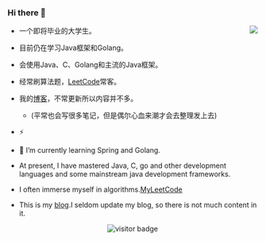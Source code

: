 ### Hi there 👋

<img align="right" src="https://github-readme-stats.vercel.app/api?username=WeiLaiR&show_icons=true&theme=radical">

<!-- <img  src="https://github-readme-stats.vercel.app/api/top-langs/?username=WeiLaiR&layout=compact&hide_border=true&langs_count=10" alt="WeiLai's Most used languages"> -->

* 一个即将毕业的大学生。
* 目前仍在学习Java框架和Golang。
* 会使用Java、C、Golang和主流的Java框架。
* 经常刷算法题，[LeetCode](https://leetcode.cn/u/weilai-/)常客。
* 我的[博客](https://baiblog.top)，不常更新所以内容并不多。
  * (平常也会写很多笔记，但是偶尔心血来潮才会去整理发上去)
* ⚡

* 🌱 I’m currently learning Spring and Golang.
* At present, I have mastered Java, C, go and other development languages and some mainstream java development frameworks.
* I often immerse myself in algorithms.[MyLeetCode](https://leetcode.cn/u/weilai-/)
* This is my [blog](https://baiblog.top/).I seldom update my blog, so there is not much content in it.


<p align="center">
  <img src="https://visitor-badge.glitch.me/badge?page_id=WeiLaiR.WeiLaiR" alt="visitor badge"/>
</p>

<!--
**cangbai12/cangbai12** is a ✨ _special_ ✨ repository because its `README.md` (this file) appears on your GitHub profile.

Here are some ideas to get you started:

- 🔭 I’m currently working on ...
- 🌱 I’m currently learning ...
- 👯 I’m looking to collaborate on ...
- 🤔 I’m looking for help with ...
- 💬 Ask me about ...
- 📫 How to reach me: ...
- 😄 Pronouns: ...
- ⚡ Fun fact: ...
-->
